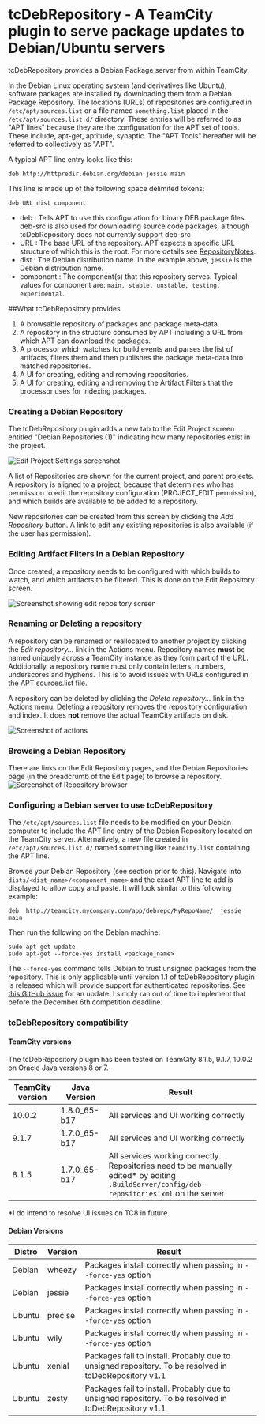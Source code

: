 

# tcDebRepository - A TeamCity plugin to serve package updates to Debian/Ubuntu servers 


tcDebRepository provides a Debian Package server from within TeamCity.

In the Debian Linux operating system (and derivatives like Ubuntu), software packages are installed by downloading them from a Debian Package Repository. The locations (URLs) of repositories are configured in `/etc/apt/sources.list` or a file named `something.list` placed in the `/etc/apt/sources.list.d/` directory. These entries will be referred to as "APT lines" because they are the configuration for the APT set of tools. These include, apt-get, aptitude, synaptic. The "APT Tools" hereafter will be referred to collectively as "APT".

A typical APT line entry looks like this:

	deb http://httpredir.debian.org/debian jessie main

This line is made up of the following space delimited tokens:

	deb URL dist component

- deb : Tells APT to use this configuration for binary DEB package files. deb-src is also used for downloading source code packages, although tcDebRepository does not currently support deb-src 
- URL : The base URL of the repository. APT expects a specific URL structure of which this is the root. For more details see [RepositoryNotes](https://github.com/tcplugins/tcDebRepository/blob/master/tcdebrepo-server/RespositoryNotes.md).
- dist : The Debian distribution name. In the example above, `jessie` is the Debian distribution name.
- component : The component(s) that this repository serves. Typical values for component are: `main, stable, unstable, testing, experimental`.


##What tcDebRepository provides


1.  A browsable repository of packages and package meta-data.
2.  A repository in the structure consumed by APT including a URL from which APT can download the packages.  
3.  A processor which watches for build events and parses the list of artifacts, filters them and then publishes the package meta-data into matched repositories.
4.  A UI for creating, editing and removing repositories.
5.  A UI for creating, editing and removing the Artifact Filters that the processor uses for indexing packages.

### Creating a Debian Repository
The tcDebRepository plugin adds a new tab to the Edit Project screen entitled "Debian Repositories (1)" indicating how many repositories exist in the project. 

![Edit Project Settings screenshot](docs/images/edit_project_settings.png "Add a new Repository in the Edit Project Settings screen")  

A list of Repositories are shown for the current project, and parent projects. A repository is aligned to a project, because that determines who has permission to edit the repository configuration (PROJECT_EDIT permission), and which builds are available to be added to a repository.  

New repositories can be created from this screen by clicking the *Add Repository* button. A link to edit any existing repositories is also available (if the user has permission). 


### Editing Artifact Filters in a Debian Repository
Once created, a repository needs to be configured with which builds to watch, and which artifacts to be filtered. This is done on the Edit Repository screen.

![Screenshot showing edit repository screen](docs/images/add_artifact_filter.png "The Edit Repository is where a repository's configuration is edited") 

### Renaming or Deleting a repository
A repository can be renamed or reallocated to another project by clicking the *Edit repository...* link in the Actions menu.
Repository names __must__ be named uniquely across a TeamCity instance as they form part of the URL. Additionally, a repository name must only contain letters, numbers, underscores and hyphens. This is to avoid issues with URLs configured in the APT sources.list file. 

A repository can be deleted by clicking the *Delete repository...* link in the Actions menu. Deleting a repository removes the repository configuration and index. It does __not__ remove the actual TeamCity artifacts on disk.

![Screenshot of actions](docs/images/edit_repo_screen.png "The action menu on the Edit Repository screen allows renaming, re-allocating and deleting") 

### Browsing a Debian Repository

There are links on the Edit Repository pages, and the Debian Repositories page (in the breadcrumb of the Edit page) to browse a repository.  
 ![Screenshot of Repository browser](docs/images/tcdebrepository_browse.png "The Debian File Repository is browsable and publicly available") 

### Configuring a Debian server to use tcDebRepository
The `/etc/apt/sources.list` file needs to be modified on your Debian computer to include the APT line entry of the Debian Repository located on the TeamCity server. Alternatively, a new file created in `/etc/apt/sources.list.d/` named something like `teamcity.list` containing  the APT line.

Browse your Debian Repository (see section prior to this). Navigate into `dists/<dist_name>/<component_name>` and the exact APT line to add is displayed to allow copy and paste. It will look similar to this following example:

	deb  http://teamcity.mycompany.com/app/debrepo/MyRepoName/  jessie  main

Then run the following on the Debian machine:

	sudo apt-get update
	sudo apt-get --force-yes install <package_name>
 
The `--force-yes` command tells Debian to trust unsigned packages from the repository. This is only applicable until version 1.1 of tcDebRepository plugin is released which will provide support for authenticated repositories. See [this GitHub issue](https://github.com/tcplugins/tcDebRepository/issues/3 "GitHub issue about signed repositories") for an update. I simply ran out of time to implement that before the December 6th competition deadline.

### tcDebRepository compatibility
#### TeamCity versions
The tcDebRepository plugin has been tested on TeamCity 8.1.5, 9.1.7, 10.0.2 on Oracle Java versions 8 or 7.  

 TeamCity version | Java Version | Result
 ---------------- | ------------ | ------
 10.0.2 | 1.8.0_65-b17 | All services and UI working correctly
 9.1.7  | 1.7.0_65-b17 | All services and UI working correctly
 8.1.5  | 1.7.0_65-b17 | All services working correctly. Repositories need to be manually edited* by editing `.BuildServer/config/deb-repositories.xml` on the server
 
 *I do intend to resolve UI issues on TC8 in future.
 
#### Debian Versions
 Distro | Version | Result
 ------ | ------- | ------
 Debian | wheezy | Packages install correctly when passing in `--force-yes` option
 Debian | jessie | Packages install correctly when passing in `--force-yes` option
 Ubuntu | precise | Packages install correctly when passing in `--force-yes` option
 Ubuntu | wily | Packages install correctly when passing in `--force-yes` option
 Ubuntu | xenial | Packages fail to install. Probably due to unsigned repository. To be resolved in tcDebRepository v1.1
 Ubuntu | zesty  | Packages fail to install. Probably due to unsigned repository. To be resolved in tcDebRepository v1.1
 

